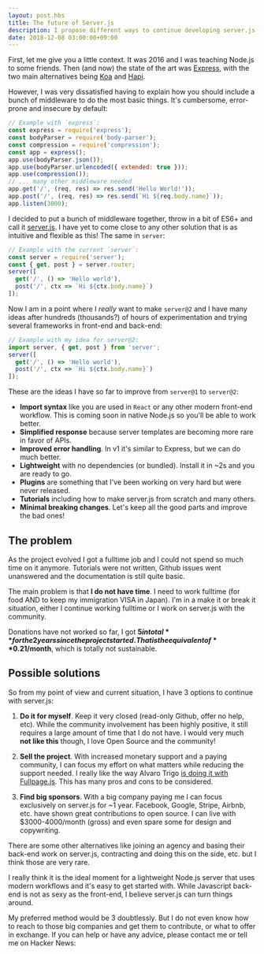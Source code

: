 ```yaml
---
layout: post.hbs
title: The future of Server.js
description: I propose different ways to continue developing server.js and ask the community for advice on those.
date: 2018-12-08 03:00:00+09:00
---
```


First, let me give you a little context. It was 2016 and I was teaching Node.js to some friends. Then (and now) the state of the art was [Express](https://expressjs.com/), with the two main alternatives being [Koa](https://koajs.com/) and [Hapi](https://hapijs.com/).

However, I was very dissatisfied having to explain how you should include a bunch of middleware to do the most basic things. It's cumbersome, error-prone and insecure by default:

```js
// Example with `express`:
const express = require('express');
const bodyParser = require('body-parser');
const compression = require('compression');
const app = express();
app.use(bodyParser.json());
app.use(bodyParser.urlencoded({ extended: true }));
app.use(compression());
// ... many other middleware needed
app.get('/', (req, res) => res.send('Hello World!'));
app.post('/', (req, res) => res.send(`Hi ${req.body.name}`));
app.listen(3000);
```

I decided to put a bunch of middleware together, throw in a bit of ES6+ and call it [server.js](https://serverjs.io/). I have yet to come close to any other solution that is as intuitive and flexible as this! The same in `server`:

```js
// Example with the current `server`:
const server = require('server');
const { get, post } = server.router;
server([
  get('/', () => 'Hello world'),
  post('/', ctx => `Hi ${ctx.body.name}`)
]);
```

Now I am in a point where I *really* want to make `server@2` and I have many ideas after hundreds (thousands?) of hours of experimentation and trying several frameworks in front-end and back-end:

```js
// Example with my idea for server@2:
import server, { get, post } from 'server';
server([
  get('/', () => 'Hello world'),
  post('/', ctx => `Hi ${ctx.body.name}`)
]);
```

These are the ideas I have so far to improve from `server@1` to `server@2`:

- **Import syntax** like you are used in `React` or any other modern front-end workflow. This is coming soon in native Node.js so you'll be able to work better.
- **Simplified response** because server templates are becoming more rare in favor of APIs.
- **Improved error handling**. In v1 it's similar to Express, but we can do much better.
- **Lightweight** with no dependencies (or bundled). Install it in ~2s and you are ready to go.
- **Plugins** are something that I've been working on very hard but were never released.
- **Tutorials** including how to make server.js from scratch and many others.
- **Minimal breaking changes**. Let's keep all the good parts and improve the bad ones!



## The problem

As the project evolved I got a fulltime job and I could not spend so much time on it anymore. Tutorials were not written, Github issues went unanswered and the documentation is still quite basic.

The main problem is that **I do not have time**. I need to work fulltime (for food AND to keep my immigration VISA in Japan). I'm in a make it or break it situation, either I continue working fulltime or I work on server.js with the community.

Donations have not worked so far, I got **$5 in total** for the 2 years since the project started. That is the equivalent of **$0.21/month**, which is totally not sustainable.



## Possible solutions

So from my point of view and current situation, I have 3 options to continue with server.js:

1. **Do it for myself**. Keep it very closed (read-only Github, offer no help, etc). While the community involvement has been highly positive, it still requires a large amount of time that I do not have. I would very much **not like this** though, I love Open Source and the community!

2. **Sell the project**. With increased monetary support and a paying community, I can focus my effort on what matters while reducing the support needed. I really like the way Alvaro Trigo [is doing it with Fullpage.js](https://alvarotrigo.com/fullPage/pricing/). This has many pros and cons to be considered.

3. **Find big sponsors**. With a big company paying me I can focus exclusively on server.js for ~1 year. Facebook, Google, Stripe, Airbnb, etc. have shown great contributions to open source. I can live with $3000-4000/month (gross) and even spare some for design and copywriting.

There are some other alternatives like joining an agency and basing their back-end work on server.js, contracting and doing this on the side, etc. but I think those are very rare.

I really think it is the ideal moment for a lightweight Node.js server that uses modern workflows and it's easy to get started with. While Javascript back-end is not as sexy as the front-end, I believe server.js can turn things around.

My preferred method would be 3 doubtlessly. But I do not even know how to reach to those big companies and get them to contribute, or what to offer in exchange. If you can help or have any advice, please contact me or tell me on Hacker News:
